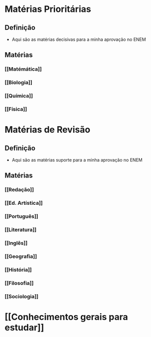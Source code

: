 # Matérias Prioritárias
## Definição
- Aqui são as matérias decisivas para a minha aprovação no ENEM

## Matérias
### [[Matémática]]

### [[Biologia]]
### [[Química]]
### [[Física]]

# Matérias de Revisão
## Definição
- Aqui são as matérias suporte para a minha aprovação no ENEM

## Matérias
### [[Redação]]
### [[Ed. Artística]]

### [[Português]]
### [[Literatura]]
### [[Inglês]]

### [[Geografia]]
### [[História]]
### [[Filosofia]]
### [[Sociologia]]

# [[Conhecimentos gerais para estudar]]
